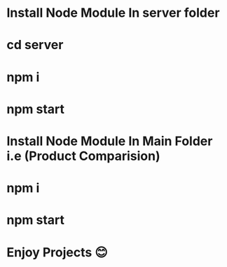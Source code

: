# Install Node Module In server folder
# cd server
# npm i
# npm start

# Install Node Module In Main Folder i.e (Product Comparision)
# npm i
# npm start

# Enjoy Projects 😊